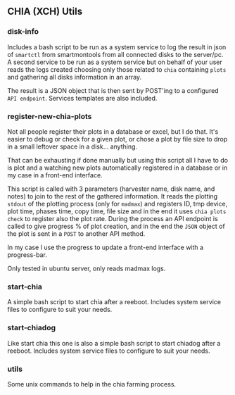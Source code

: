 ## CHIA (XCH) Utils

### disk-info

Includes a bash script to be run as a system service to log the result in json of `smartctl` from smartmontools from all connected disks to the server/pc.
A second service to be run as a system service but on behalf of your user reads the logs created choosing only those related to `chia` containing `plots` and gathering all disks information in an array.

The result is a JSON object that is then sent by POST'ing to a configured `API endpoint`.
Services templates are also included.

### register-new-chia-plots

Not all people register their plots in a database or excel, but I do that. It's easier to debug or check for a given plot, or chose a plot by file size to drop in a small leftover space in a disk... anything.

That can be exhausting if done manually but using this script all I have to do is plot and a watching new plots automatically registered in a database or in my case in a front-end interface.

This script is called with 3 parameters (harvester name, disk name, and notes) to join to the rest of the gathered information. It reads the plotting `stdout` of the plotting process (only for `madmax`) and registers ID, tmp device, plot time, phases time, copy time, file size and in the end it uses `chia plots check` to register also the plot rate.
During the process an API endpoint is called to give progress % of plot creation, and in the end the `JSON` object of the plot is sent in a `POST` to another API method.

In my case I use the progress to update a front-end interface with a progress-bar.

Only tested in ubuntu server, only reads madmax logs.

### start-chia

A simple bash script to start chia after a reeboot. Includes system service files to configure to suit your needs.

### start-chiadog

Like start chia this one is also a simple bash script to start chiadog after a reeboot. Includes system service files to configure to suit your needs.

### utils

Some unix commands to help in the chia farming process.
